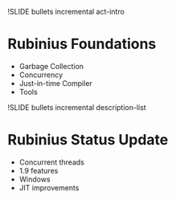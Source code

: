 !SLIDE bullets incremental act-intro

# Rubinius Foundations

* Garbage Collection
* Concurrency
* Just-in-time Compiler
* Tools

!SLIDE bullets incremental description-list

# Rubinius Status Update

* Concurrent threads
* 1.9 features
* Windows
* JIT improvements

